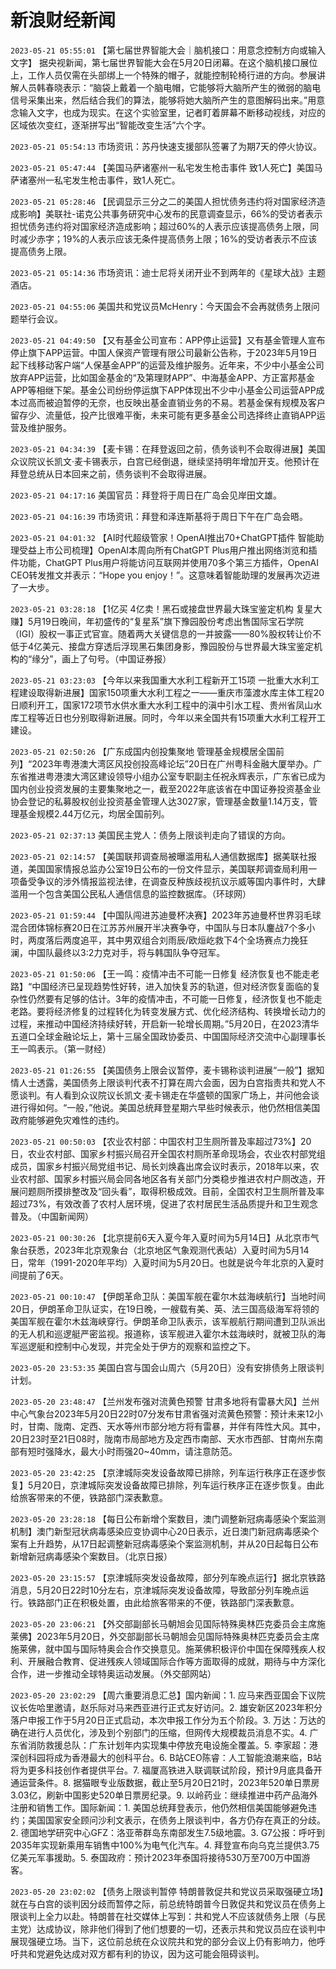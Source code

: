 # 新浪财经新闻
`2023-05-21 05:55:01` 【第七届世界智能大会｜脑机接口：用意念控制方向或输入文字】 据央视新闻，第七届世界智能大会在5月20日闭幕。在这个脑机接口展位上，工作人员仅需在头部绑上一个特殊的帽子，就能控制轮椅行进的方向。参展讲解人员韩春晓表示：“脑袋上戴着一个脑电帽，它能够将大脑所产生的微弱的脑电信号采集出来，然后结合我们的算法，能够将她大脑所产生的意图解码出来。”用意念输入文字，也成为现实。在这个实验室里，记者盯着屏幕不断移动视线，对应的区域依次变红，逐渐拼写出“智能改变生活”六个字。

`2023-05-21 05:54:13` 市场资讯：苏丹快速支援部队签署了为期7天的停火协议。

`2023-05-21 05:47:44` 【美国马萨诸塞州一私宅发生枪击事件 致1人死亡】美国马萨诸塞州一私宅发生枪击事件，致1人死亡。

`2023-05-21 05:28:46` 【民调显示三分之二的美国人担忧债务违约将对国家经济造成影响】美联社-诺克公共事务研究中心发布的民意调查显示，66%的受访者表示担忧债务违约将对国家经济造成影响；超过60%的人表示应该提高债务上限，同时减少赤字；19%的人表示应该无条件提高债务上限；16%的受访者表示不应该提高债务上限。

`2023-05-21 05:14:36` 市场资讯：迪士尼将关闭开业不到两年的《星球大战》主题酒店。

`2023-05-21 04:55:06` 美国共和党议员McHenry：今天国会不会再就债务上限问题举行会议。

`2023-05-21 04:49:50` 【又有基金公司宣布：APP停止运营】又有基金管理人宣布停止旗下APP运营。中国人保资产管理有限公司最新公告称，于2023年5月19日起下线移动客户端“人保基金APP”的运营及维护服务。近年来，不少中小基金公司放弃APP运营，比如国金基金的“及第理财APP”、中海基金APP、方正富邦基金APP等相继下架。基金公司纷纷停运旗下APP体现出不少中小基金公司运营APP成本过高而被迫暂停的无奈，也反映出基金直销业务的不易。若基金保有规模及客户留存少、流量低，投产比很难平衡，未来可能有更多基金公司选择终止直销APP运营及维护服务。

`2023-05-21 04:34:39` 【麦卡锡：在拜登返回之前，债务谈判不会取得进展】美国众议院议长凯文·麦卡锡表示，白宫已经倒退，继续坚持明年增加开支。他预计在拜登总统从日本回来之前，债务谈判不会取得进展。

`2023-05-21 04:17:16` 美国官员：拜登将于周日在广岛会见岸田文雄。

`2023-05-21 04:16:39` 市场资讯：拜登和泽连斯基将于周日下午在广岛会晤。

`2023-05-21 04:01:32` 【AI时代超级管家！OpenAI推出70+ChatGPT插件 智能助理受益上市公司梳理】OpenAI本周向所有ChatGPT Plus用户推出网络浏览和插件功能，ChatGPT Plus用户将能访问互联网并使用70多个第三方插件，OpenAI CEO转发推文并表示：“Hope you enjoy！”。这意味着智能助理的发展再次迈进了一大步。

`2023-05-21 03:28:18` 【1亿买 4亿卖！黑石或接盘世界最大珠宝鉴定机构 复星大赚】5月19日晚间，年初盛传的“复星系”旗下豫园股份考虑出售国际宝石学院（IGI）股权一事正式官宣。随着两大关键信息的一并披露——80%股权转让价不低于4亿美元、接盘方穿透后浮现黑石集团身影，豫园股份与世界最大珠宝鉴定机构的“缘分”，画上了句号。（中国证券报）

`2023-05-21 03:23:03` 【今年以来我国重大水利工程新开工15项 一批重大水利工程建设取得新进展】国家150项重大水利工程之一——重庆市藻渡水库主体工程20日顺利开工，国家172项节水供水重大水利工程中的滇中引水工程、贵州省凤山水库工程等近日也分别取得新进展。同时，今年以来全国共有15项重大水利工程开工建设。

`2023-05-21 02:50:26` 【广东成国内创投集聚地 管理基金规模居全国前列】“2023年粤港澳大湾区风投创投高峰论坛”20日在广州粤科金融大厦举办。广东省推进粤港澳大湾区建设领导小组办公室专职副主任祝永辉表示，广东省已成为国内创业投资发展的主要集聚地之一，截至2022年底该省在中国证券投资基金业协会登记的私募股权创业投资基金管理人达3027家，管理基金数量1.14万支，管理基金规模2.44万亿元，均居全国前列。

`2023-05-21 02:37:13` 美国民主党人：债务上限谈判走向了错误的方向。

`2023-05-21 02:14:57` 【美国联邦调查局被曝滥用私人通信数据库】据美联社报道，美国国家情报总监办公室19日公布的一份文件显示，美国联邦调查局利用一项备受争议的涉外情报监视法律，在调查反种族歧视抗议示威等国内事件时，大肆滥用一个包含美国公民私人通信信息的监控数据库。（环球网）

`2023-05-21 01:59:44` 【中国队闯进苏迪曼杯决赛】2023年苏迪曼杯世界羽毛球混合团体锦标赛20日在江苏苏州展开半决赛争夺，中国队与日本队鏖战7个多小时，两度落后两度追平，其中男双组合刘雨辰/欧烜屹救下4个全场赛点力挽狂澜，中国队最终以3:2力克对手，将与韩国队争夺冠军。

`2023-05-21 01:50:06` 【王一鸣：疫情冲击不可能一日修复 经济恢复也不能走老路】“中国经济已呈现趋势性好转，进入加快复苏的轨道，但对经济恢复面临的复杂性仍然要有足够的估计。3年的疫情冲击，不可能一日修复，经济恢复也不能走老路。要将经济修复的过程转化为转变发展方式、优化经济结构、转换增长动力的过程，来推动中国经济持续好转，开启新一轮增长周期。”5月20日，在2023清华五道口全球金融论坛上，第十三届全国政协委员、中国国际经济交流中心副理事长王一鸣表示。（第一财经）

`2023-05-21 01:26:55` 【美国债务上限会议暂停，麦卡锡称谈判进展“一般”】据知情人士透露，美国债务上限谈判代表不打算在周六会面，因为白宫指责共和党人不愿谈判。有人看到众议院议长凯文·麦卡锡走在华盛顿的国家广场上，并问他会谈进行得如何。“一般，”他说。美国总统拜登星期六早些时候表示，他仍然相信美国政府能够避免灾难性的违约。

`2023-05-21 00:50:03` 【农业农村部：中国农村卫生厕所普及率超过73%】20日，农业农村部、国家乡村振兴局召开全国农村厕所革命现场会，农业农村部党组成员，国家乡村振兴局党组书记、局长刘焕鑫出席会议时表示，2018年以来，农业农村部、国家乡村振兴局会同各地区各有关部门分类稳步推进农村户厕改造，开展问题厕所摸排整改及“回头看”，取得积极成效。目前，全国农村卫生厕所普及率超过73%，有效改善了农村人居环境，促进了农村居民生活品质提升和卫生观念普及。（中国新闻网）

`2023-05-21 00:30:26` 【北京提前6天入夏今年入夏时间为5月14日】从北京市气象台获悉，2023年北京观象台（北京地区气象观测代表站）入夏时间为5月14日，常年（1991-2020年平均）入夏时间为5月20日。也就是说今年北京的入夏时间提前了6天。

`2023-05-21 00:10:47` 【伊朗革命卫队：美国军舰在霍尔木兹海峡航行】当地时间20日，伊朗革命卫队证实，在19日晚，一艘载有美、英、法三国高级海军将领的美国军舰在霍尔木兹海峡穿行。伊朗革命卫队表示，该军舰航行期间遭到卫队派出的无人机和巡逻艇严密监视。报道称，该军舰进入霍尔木兹海峡时，就被卫队的海军巡逻艇和控制中心发现，并完全处于伊方的观察和监控之下。

`2023-05-20 23:53:35` 美国白宫与国会山周六（5月20日）没有安排债务上限谈判计划。

`2023-05-20 23:48:47` 【兰州发布强对流黄色预警 甘肃多地将有雷暴大风】兰州中心气象台2023年5月20日22时07分发布甘肃省强对流黄色预警：预计未来12小时，甘南、陇南、定西、天水等州市部分地方将有雷暴，并伴有阵性大风。其中，20日23时至21日08时，陇南市局部地方及定西市南部、天水市西部、甘南州东南部有短时强降水，最大小时雨强20~40mm，请注意防范。

`2023-05-20 23:42:25` 【京津城际突发设备故障已排除，列车运行秩序正在逐步恢复】5月20日，京津城际突发设备故障已排除，列车运行秩序正在逐步恢复。由此给旅客带来的不便，铁路部门深表歉意。

`2023-05-20 23:28:18` 【每日公布新增个案数目，澳门调整新冠病毒感染个案监测机制】澳门新型冠状病毒感染应变协调中心20日表示，近日澳门新冠病毒感染个案有上升趋势，从17日起调整新冠病毒感染个案监测机制，并从20日起每日公布新增新冠病毒感染个案数目。（北京日报）

`2023-05-20 23:15:57` 【京津城际突发设备故障，部分列车晚点运行】据北京铁路消息，5月20日22时10分左右，京津城际突发设备故障，导致部分列车晚点运行。铁路部门正在积极处置，由此给旅客带来的不便，铁路部门深表歉意。

`2023-05-20 23:06:21` 【外交部副部长马朝旭会见国际特殊奥林匹克委员会主席施莱佛】2023年5月20日，外交部副部长马朝旭会见国际特殊奥林匹克委员会主席施莱佛，就中国与国际特奥会合作交换意见。施莱佛积极评价中国在保障残疾人权利、开展融合教育、促进残疾人领域国际合作等方面取得的成就，期待与中方深化合作，进一步推动全球特奥运动发展。（外交部网站）

`2023-05-20 23:02:29` 【周六重要消息汇总】国内新闻：1. 应马来西亚国会下议院议长佐哈里邀请，赵乐际对马来西亚进行正式友好访问。2. 雄安新区2023年积分落户申报工作于5月20日正式启动，本次申报工作分为五个阶段。3. 万达：万达的确在进行人员优化，涉及到个别部门的压缩，但网传大规模裁员消息不实。4. 广东省消防救援总队：广东计划年内实现集中停放充电设施全覆盖。5. 李家超：港深创科园将成为香港最大的创科平台。6. B站CEO陈睿：人工智能浪潮来临，B站将为更多科技创作者提供平台。7. 福厦高铁进入联调联试阶段，预计9月底具备开通运营条件。8. 据猫眼专业版数据，截止至5月20日21时，2023年520单日票房3.03亿，刷新中国影史520单日票房纪录。9. 以岭药业：继续推进中药产品海外注册和销售工作。国际新闻：1. 美国总统拜登表示，他仍然相信美国能够避免违约；美国国家安全顾问沙利文表示，在债务上限谈判中，各方仍存在真正的分歧。2. 德国地学研究中心GFZ：洛亚蒂群岛东南部发生7.5级地震。3. G7公报：呼吁到2035年实现新乘用车销售中100%为电气化汽车。4. 拜登宣布向乌克兰提供3.75亿美元军事援助。5. 泰国政府：预计2023年泰国将接待530万至700万中国游客。

`2023-05-20 23:02:02` 【债务上限谈判暂停 特朗普敦促共和党议员采取强硬立场】就在与白宫的谈判因分歧而暂停之际，前总统特朗普今日敦促共和党议员在债务上限谈判上全力以赴。特朗普在社交媒体上写到：共和党人不应该就债务上限（与民主党）达成协议，除非他们得到了他们想要的一切，还表示共和党议员应在谈判中展现强硬立场。当下，这位前总统在众议院共和党的部分会议上仍有影响力，他呼吁共和党避免达成对双方都有利的协议，因为这可能会阻碍谈判。

